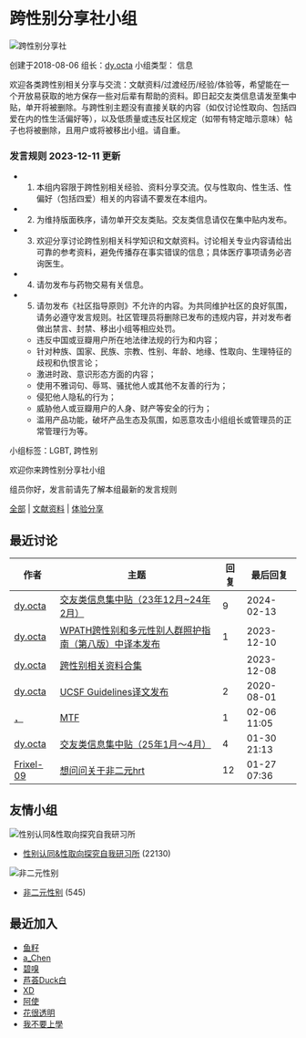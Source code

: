 # 跨性别分享社小组

![跨性别分享社](https://img3.doubanio.com/view/group/sqxs/public/e3cf5b90c34e437.webp)

创建于2018-08-06      组长：[dy.octa](https://www.douban.com/people/55839318/)      小组类型： 信息

欢迎各类跨性别相关分享与交流：文献资料/过渡经历/经验/体验等，希望能在一个开放易获取的地方保存一些对后辈有帮助的资料。即日起交友类信息请发至集中贴，单开将被删除。与跨性别主题没有直接关联的内容（如仅讨论性取向、包括四爱在内的性生活偏好等），以及低质量或违反社区规定（如带有特定暗示意味）帖子也将被删除，且用户或将被移出小组。请自重。

### 发言规则 2023-12-11 更新

- 1. 本组内容限于跨性别相关经验、资料分享交流。仅与性取向、性生活、性偏好（包括四爱）相关的内容请不要发在本组内。
- 2. 为维持版面秩序，请勿单开交友类贴。交友类信息请仅在集中贴内发布。
- 3. 欢迎分享讨论跨性别相关科学知识和文献资料。讨论相关专业内容请给出可靠的参考资料，避免传播存在事实错误的信息；具体医疗事项请务必咨询医生。
- 4. 请勿发布与药物交易有关信息。
- 5. 请勿发布《社区指导原则》不允许的内容。为共同维护社区的良好氛围，请务必遵守发言规则。社区管理员将删除已发布的违规内容，并对发布者做出禁言、封禁、移出小组等相应处罚。
    - 违反中国或豆瓣用户所在地法律法规的行为和内容；
    - 针对种族、国家、民族、宗教、性别、年龄、地缘、性取向、生理特征的歧视和仇恨言论；
    - 激进时政、意识形态方面的内容；
    - 使用不雅词句、辱骂、骚扰他人或其他不友善的行为；
    - 侵犯他人隐私的行为；
    - 威胁他人或豆瓣用户的人身、财产等安全的行为；
    - 滥用产品功能，破坏产品生态及氛围，如恶意攻击小组组长或管理员的正常管理行为等。

小组标签：LGBT, 跨性别

欢迎你来跨性别分享社小组

组员你好，发言前请先了解本组最新的发言规则

[全部](https://www.douban.com/group/642538/#tabs) | [文献资料](https://www.douban.com/group/642538/?tab=123890#tabs) | [体验分享](https://www.douban.com/group/642538/?tab=123892#tabs)

## 最近讨论

| 作者        | 主题                                                                           | 回复 | 最后回复     |
|-------------|--------------------------------------------------------------------------------|------|--------------|
| [dy.octa](https://www.douban.com/people/55839318/) | [交友类信息集中贴（23年12月~24年2月）](https://www.douban.com/group/topic/298906564/?_spm_id=NTU4MzkzMTg) | 9    | 2024-02-13   |
| [dy.octa](https://www.douban.com/people/55839318/) | [WPATH跨性别和多元性别人群照护指南（第八版）中译本发布](https://www.douban.com/group/topic/298874397/?_spm_id=NTU4MzkzMTg) | 1    | 2023-12-10   |
| [dy.octa](https://www.douban.com/people/55839318/) | [跨性别相关资料合集](https://www.douban.com/group/topic/298911687/?_spm_id=NTU4MzkzMTg) |      | 2023-12-08   |
| [dy.octa](https://www.douban.com/people/55839318/) | [UCSF Guidelines译文发布](https://www.douban.com/group/topic/122071417/?_spm_id=NTU4MzkzMTg) | 2    | 2020-08-01   |
| [，](https://www.douban.com/people/285808105/) | [MTF](https://www.douban.com/group/topic/316253323/?_spm_id=Mjg1ODA4MTA1) | 1    | 02-06 11:05  |
| [dy.octa](https://www.douban.com/people/55839318/) | [交友类信息集中贴（25年1月～4月）](https://www.douban.com/group/topic/316146125/?_spm_id=NTU4MzkzMTg) | 4    | 01-30 21:13  |
| [Frixel-09](https://www.douban.com/people/frixel09/) | [想问问关于非二元hrt](https://www.douban.com/group/topic/281537595/?_spm_id=MjY1NzI5MTQ0) | 12   | 01-27 07:36  |

## 友情小组

![性别认同&性取向探究自我研习所](https://img1.doubanio.com/view/group/sqxs/public/4c0fe1d29136470.webp)
- [性别认同&性取向探究自我研习所](https://www.douban.com/group/Gender_identity/) (22130)

![非二元性别](https://img3.doubanio.com/view/group/sqxs/public/0c43cbccc86ae17.webp)
- [非二元性别](https://www.douban.com/group/729666/) (545)

## 最近加入

- [鱼籽](https://www.douban.com/people/286683763/)
- [a_Chen](https://www.douban.com/people/206355716/)
- [碧嗅](https://www.douban.com/people/gurlplzbeslay/)
- [芦荟Duck白](https://www.douban.com/people/188736823/)
- [XD](https://www.douban.com/people/286368960/)
- [阿使](https://www.douban.com/people/186621933/)
- [花很透明](https://www.douban.com/people/233777316/)
- [我不要上學](https://www.douban.com/people/161281306/)